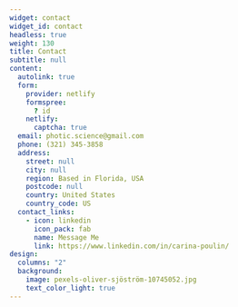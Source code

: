 ```yaml
---
widget: contact
widget_id: contact
headless: true
weight: 130
title: Contact
subtitle: null
content:
  autolink: true
  form:
    provider: netlify
    formspree:
      ? id
    netlify:
      captcha: true
  email: photic.science@gmail.com
  phone: (321) 345-3858
  address:
    street: null
    city: null
    region: Based in Florida, USA
    postcode: null
    country: United States
    country_code: US
  contact_links:
    - icon: linkedin
      icon_pack: fab
      name: Message Me
      link: https://www.linkedin.com/in/carina-poulin/
design:
  columns: "2"
  background:
    image: pexels-oliver-sjöström-10745052.jpg
    text_color_light: true
---
```

